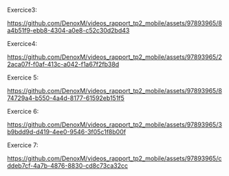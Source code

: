 Exercice3:

https://github.com/DenoxM/videos_rapport_tp2_mobile/assets/97893965/8a4b51f9-ebb8-4304-a0e8-c52c30d2bd43

Exercice4:

https://github.com/DenoxM/videos_rapport_tp2_mobile/assets/97893965/22aca07f-f0af-413c-a042-f1a67f2fb38d

Exercice 5:

https://github.com/DenoxM/videos_rapport_tp2_mobile/assets/97893965/874729a4-b550-4a4d-8177-61592eb151f5

Exercice 6:

https://github.com/DenoxM/videos_rapport_tp2_mobile/assets/97893965/3b9bdd9d-d419-4ee0-9546-3f05c1f8b00f

Exercice 7:

https://github.com/DenoxM/videos_rapport_tp2_mobile/assets/97893965/cddeb7cf-4a7b-4876-8830-cd8c73ca32cc
